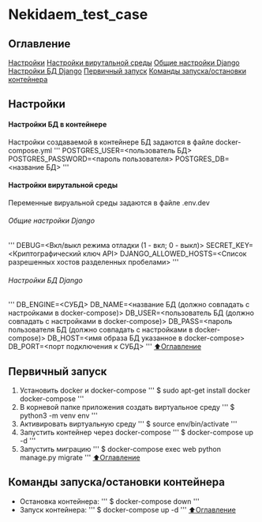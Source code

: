 # Nekidaem_test_case

## Оглавление
[Настройки](#Настройки)
	[Настройки вирутальной среды](#Настройки-вирутальной-среды)
		[Общие настройки Django](#Общие-настройки-Django)
		[Настройки БД Django](#Настройки-БД-Django)
[Первичный запуск](#Первичный-запуск)
[Команды запуска/остановки контейнера](#Команды-запуска/остановки-контейнера)

## Настройки
#### Настройки БД в контейнере
Настройки создаваемой в контейнере БД задаются в файле docker-compose.yml
'''
POSTGRES_USER=<пользователь БД>
POSTGRES_PASSWORD=<пароль пользователя>
POSTGRES_DB=<название БД>
'''
#### Настройки вирутальной среды
Переменные вируальной среды задаются в файле .env.dev
###### Общие настройки Django
'''
DEBUG=<Вкл/выкл режима отладки (1 - вкл; 0 - выкл)>
SECRET_KEY=<Криптографический ключ API>
DJANGO_ALLOWED_HOSTS=<Список разрешенных хостов разделенных пробелами>
'''
###### Настройки БД Django
'''
DB_ENGINE=<СУБД>
DB_NAME=<название БД (должно совпадать с настройками в docker-compose)>
DB_USER=<пользователь БД (должно совпадать с настройками в docker-compose)>
DB_PASS=<пароль пользователя БД (должно совпадать с настройками в docker-compose)>
DB_HOST=<имя образа БД указанное в docker-compose>
DB_PORT=<порт подключения к СУБД>
'''
[:arrow_up:Оглавление](#Оглавление)

## Первичный запуск
1. Установить docker и docker-compose
'''
$ sudo apt-get install docker docker-compose
'''
2. В корневой папке приложения создать виртуальное среду
'''
$ python3 -m venv env
'''
3. Активировать виртуальную среду
'''
$ source env/bin/activate
'''
4. Запустить контейнер через docker-compose
'''
$ docker-compose up -d
'''
5. Запустить миграцию
'''
$ docker-compose exec web python manage.py migrate
'''
[:arrow_up:Оглавление](#Оглавление)

## Команды запуска/остановки контейнера
- Остановка контейнера:
'''
$ docker-compose down
'''
- Запуск контейнера:
'''
$ docker-compose up -d
'''
[:arrow_up:Оглавление](#Оглавление)